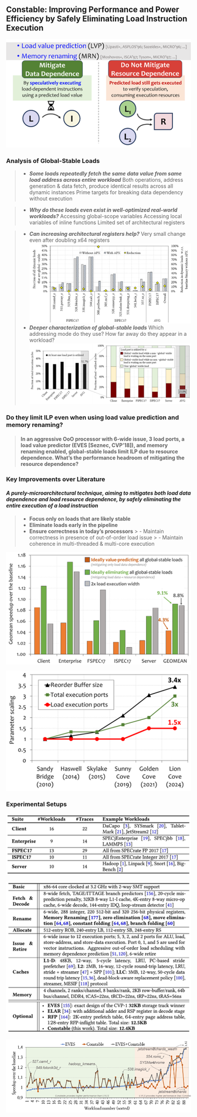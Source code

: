 
## Constable: Improving Performance and Power Efficiency by Safely Eliminating Load Instruction Execution
![输入图片说明](https://raw.githubusercontent.com/JakeFlasher/stackedit-app-data/master/imgs/2024-07-31/prior_tech.png)
### Analysis of Global-Stable Loads
>- ***Some loads repeatedly fetch the same data value from same load address across entire workload***
Both operations, address generation & data fetch, produce identical results across all dynamic instances
Prime targets for breaking data dependency without execution

> - ***Why do these loads even exist in well-optimized real-world workloads?***
Accessing global-scope variables
Accessing local variables of inline functions
Limited set of architectural registers

>- ***Can increasing architectural registers help?***
Very small change even after doubling x64 registers
![输入图片说明](https://raw.githubusercontent.com/JakeFlasher/stackedit-app-data/master/imgs/2024-07-31/register.png)
>- ***Deeper characterization of global-stable loads***
Which addressing mode do they use?
How far away do they appear in a workload?
![](https://raw.githubusercontent.com/JakeFlasher/stackedit-app-data/master/imgs/2024-07-31/fraction_plus.png)

### Do they limit ILP even when using load value prediction and memory renaming? 

> ####  In an aggressive OoO processor with 6-wide issue, 3 load ports, a load value predictor (EVES [Seznec, CVP’18]), and memory renaming enabled, global-stable loads limit ILP due to resource dependence. What’s the performance headroom of mitigating the resource dependence?


### Key Improvements over Literature
#### ***A purely-microarchitectural technique, aiming to mitigates both load data dependence and load resource dependence, by safely eliminating the entire execution of a load instruction***



 > - **Focus only on loads that are likely stable**
> - **Eliminate loads early in the pipeline**
> - **Ensure correctness in today’s processors**
	> 	- Maintain correctness in presence of out-of-order load issue
		>	- Maintain coherence in multi-threaded & multi-core execution
		
![输入图片说明](https://raw.githubusercontent.com/JakeFlasher/stackedit-app-data/master/imgs/2024-07-31/headroom.png)

![输入图片说明](https://raw.githubusercontent.com/JakeFlasher/stackedit-app-data/master/imgs/2024-07-31/resources_lag.png)

### Experimental Setups
![输入图片说明](https://raw.githubusercontent.com/JakeFlasher/stackedit-app-data/master/imgs/2024-07-31/workloads.jpg)

![输入图片说明](https://raw.githubusercontent.com/JakeFlasher/stackedit-app-data/master/imgs/2024-07-31/simulation_design.jpg) 

![输入图片说明](https://raw.githubusercontent.com/JakeFlasher/stackedit-app-data/master/imgs/2024-07-31/speedup.png)
<!--stackedit_data:
eyJoaXN0b3J5IjpbLTE1OTY4MzgxNDYsLTQ2MjYzNjIyNCwxMz
gzMzU3MDM1LDE2NTQxNDcwNjMsNTk5MjUwMTI5LC04NTEyMDE2
NTIsLTIwNTI4OTQ0MDgsMjAzMjI1Njc0M119
-->